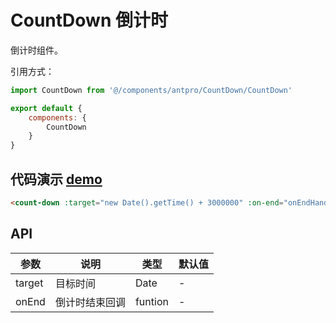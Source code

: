 # CountDown 倒计时

倒计时组件。



引用方式：

```javascript
import CountDown from '@/components/antpro/CountDown/CountDown'

export default {
    components: {
        CountDown
    }
}
```



## 代码演示  [demo](https://pro.loacg.com/test/home)

```html
<count-down :target="new Date().getTime() + 3000000" :on-end="onEndHandle" />
```



## API

| 参数      | 说明                                      | 类型         | 默认值 |
|----------|------------------------------------------|-------------|-------|
| target | 目标时间 | Date | - |
| onEnd |  倒计时结束回调 | funtion | -|
